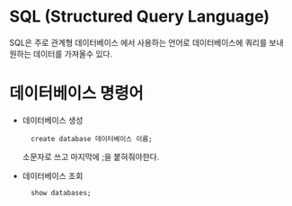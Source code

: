 # SQL (Structured Query Language)

SQL은 주로 관계형 데이터베이스 에서 사용하는 언어로 데이터베이스에 쿼리를 보내 원하는 데이터를 가져올수 있다.

# 데이터베이스 명령어

* 데이터베이스 생성

        create database 데이터베이스 이름;

    소문자로 쓰고 마지막에 ;을 붙혀줘야한다.

* 데이터베이스 조회 

        show databases;